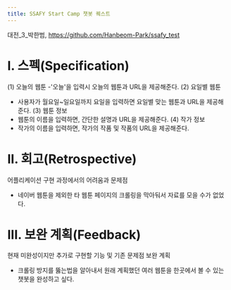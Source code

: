 ```yaml
---
title: SSAFY Start Camp 챗봇 퀘스트
---
```

대전_3_박한범, https://github.com/Hanbeom-Park/ssafy_test
# I. 스펙(Specification)

(1) 오늘의 웹툰
-'오늘'을 입력시 오늘의 웹툰과 URL을 제공해준다.
(2) 요일별 웹툰
- 사용자가 월요일~일요일까지 요일을 입력하면 요일별 맞는 웹툰과 URL을 제공해준다.
(3) 웹툰 정보
- 웹툰의 이름을 입력하면, 간단한 설명과 URL을 제공해준다.
(4) 작가 정보
- 작가의 이름을 입력하면, 작가의 작품 및 작품의 URL을 제공해준다.

# II. 회고(Retrospective)

어플리케이션 구현 과정에서의 어려움과 문제점
- 네이버 웹툰을 제외한 타 웹툰 페이지의 크롤링을 막아둬서 자료를 모을 수가 없었다.

# III. 보완 계획(Feedback)
현재 미완성이지만 추가로 구현할 기능 및 기존 문제점 보완 계획
- 크롤링 방지를 뚫는법을 알아내서 원래 계획했던 여러 웹툰을 한곳에서 볼 수 있는 챗봇을 완성하고 싶다.
